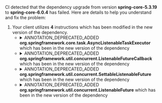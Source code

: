 CI detected that the dependency upgrade from version **spring-core-5.3.19** to **spring-core-6.0.4** has failed. Here are details to help you understand and fix the problem:
1. Your client utilizes **4** instructions which has been modified in the new version of the dependency.
   * <details>
        <summary>ANNOTATION_DEPRECATED_ADDED <b>org.springframework.core.task.AsyncListenableTaskExecutor</b> which has been <b></b> in the new version of the dependency</summary>
            
        * <details>
          <summary>The failure is identified from the logs generated in the build process. </summary>
          
            *   >[[ERROR] /future-converter/common-test/src/main/java/net/javacrumbs/futureconverter/common/test/spring/SpringOriginalFutureTestHelper.java:[31,19] cannot find symbol<br>&nbsp;&nbsp;&nbsp;&nbsp;  symbol:   class AsyncListenableTaskExecutor
  location: class net.javacrumbs.futureconverter.common.test.spring.SpringOriginalFutureTestHelper
](https://github.com/chains-project/breaking-good/actions/runs/8110103454/job/22166641300#step:4:905)
            *   An error was detected in line 31 which is making use of an outdated API.
             ``` java
             31   private final org.springframework.core.task.AsyncListenableTaskExecutor executor = new org.springframework.core.task.support.TaskExecutorAdapter(java.util.concurrent.Executors.newCachedThreadPool());;
            ```
            *   >[[ERROR] /future-converter/common-test/src/main/java/net/javacrumbs/futureconverter/common/test/spring/SpringOriginalFutureTestHelper.java:[31,62] cannot find symbol<br>&nbsp;&nbsp;&nbsp;&nbsp;  symbol:   class TaskExecutorAdapter
  location: class net.javacrumbs.futureconverter.common.test.spring.SpringOriginalFutureTestHelper
](https://github.com/chains-project/breaking-good/actions/runs/8110103454/job/22166641300#step:4:914)
            *   An error was detected in line 31 which is making use of an outdated API.
             ``` java
             31   private final org.springframework.core.task.AsyncListenableTaskExecutor executor = new org.springframework.core.task.support.TaskExecutorAdapter(java.util.concurrent.Executors.newCachedThreadPool());;
            ```

          </details>
            
     </details>
   * <details>
        <summary>ANNOTATION_DEPRECATED_ADDED <b>org.springframework.util.concurrent.ListenableFutureCallback</b> which has been <b></b> in the new version of the dependency</summary>
            
        * <details>
          <summary>The failure is identified from the logs generated in the build process. </summary>
          
            *   >[[ERROR] /future-converter/common-test/src/main/java/net/javacrumbs/futureconverter/common/test/spring/SpringConvertedFutureTestHelper.java:[32,19] cannot find symbol<br>&nbsp;&nbsp;&nbsp;&nbsp;  symbol:   class ListenableFutureCallback
  location: class net.javacrumbs.futureconverter.common.test.spring.SpringConvertedFutureTestHelper
](https://github.com/chains-project/breaking-good/actions/runs/8110103454/job/22166641300#step:4:911)
            *   An error was detected in line 32 which is making use of an outdated API.
             ``` java
             32   org.springframework.util.concurrent.ListenableFutureCallback.class;
            ```
            *   >[[ERROR] /future-converter/common-test/src/main/java/net/javacrumbs/futureconverter/common/test/spring/SpringConvertedFutureTestHelper.java:[32,68] cannot find symbol<br>&nbsp;&nbsp;&nbsp;&nbsp;  symbol:   class ListenableFutureCallback
  location: class net.javacrumbs.futureconverter.common.test.spring.SpringConvertedFutureTestHelper
](https://github.com/chains-project/breaking-good/actions/runs/8110103454/job/22166641300#step:4:917)
            *   An error was detected in line 32 which is making use of an outdated API.
             ``` java
             32   org.springframework.util.concurrent.ListenableFutureCallback.class;
            ```

          </details>
            
     </details>
   * <details>
        <summary>ANNOTATION_DEPRECATED_ADDED <b>org.springframework.util.concurrent.SettableListenableFuture</b> which has been <b></b> in the new version of the dependency</summary>
            
        * <details>
          <summary>The failure is identified from the logs generated in the build process. </summary>
          
            *   >[[ERROR] /future-converter/common-test/src/main/java/net/javacrumbs/futureconverter/common/test/spring/SpringOriginalFutureTestHelper.java:[45,9] cannot find symbol<br>&nbsp;&nbsp;&nbsp;&nbsp;  symbol:   class SettableListenableFuture
  location: class net.javacrumbs.futureconverter.common.test.spring.SpringOriginalFutureTestHelper
](https://github.com/chains-project/breaking-good/actions/runs/8110103454/job/22166641300#step:4:915)
            *   An error was detected in line 45 which is making use of an outdated API.
             ``` java
             45   new org.springframework.util.concurrent.SettableListenableFuture<>();
            ```
            *   >[[ERROR] /future-converter/common-test/src/main/java/net/javacrumbs/futureconverter/common/test/spring/SpringOriginalFutureTestHelper.java:[45,55] cannot find symbol<br>&nbsp;&nbsp;&nbsp;&nbsp;  symbol:   class SettableListenableFuture
  location: class net.javacrumbs.futureconverter.common.test.spring.SpringOriginalFutureTestHelper
](https://github.com/chains-project/breaking-good/actions/runs/8110103454/job/22166641300#step:4:916)
            *   An error was detected in line 45 which is making use of an outdated API.
             ``` java
             45   new org.springframework.util.concurrent.SettableListenableFuture<>();
            ```

          </details>
            
     </details>
   * <details>
        <summary>ANNOTATION_DEPRECATED_ADDED <b>org.springframework.util.concurrent.ListenableFuture</b> which has been <b></b> in the new version of the dependency</summary>
            
        * <details>
          <summary>The failure is identified from the logs generated in the build process. </summary>
          
            *   >[[ERROR] /future-converter/common-test/src/main/java/net/javacrumbs/futureconverter/common/test/spring/SpringConvertedFutureTestHelper.java:[37,41] cannot find symbol<br>&nbsp;&nbsp;&nbsp;&nbsp;  symbol:   class ListenableFutureCallback
  location: class net.javacrumbs.futureconverter.common.test.spring.SpringConvertedFutureTestHelper
](https://github.com/chains-project/breaking-good/actions/runs/8110103454/job/22166641300#step:4:918)
            *   An error was detected in line 37 which is making use of an outdated API.
             ``` java
             37   addCallback(org.springframework.util.concurrent.ListenableFutureCallback);
            ```
            *   >[[ERROR] /future-converter/common-test/src/main/java/net/javacrumbs/futureconverter/common/test/spring/SpringConvertedFutureTestHelper.java:[73,41] cannot find symbol<br>&nbsp;&nbsp;&nbsp;&nbsp;  symbol:   class ListenableFutureCallback
  location: class net.javacrumbs.futureconverter.common.test.spring.SpringConvertedFutureTestHelper
](https://github.com/chains-project/breaking-good/actions/runs/8110103454/job/22166641300#step:4:921)
            *   An error was detected in line 73 which is making use of an outdated API.
             ``` java
             73   addCallback(org.springframework.util.concurrent.ListenableFutureCallback);
            ```

          </details>
            
     </details>


